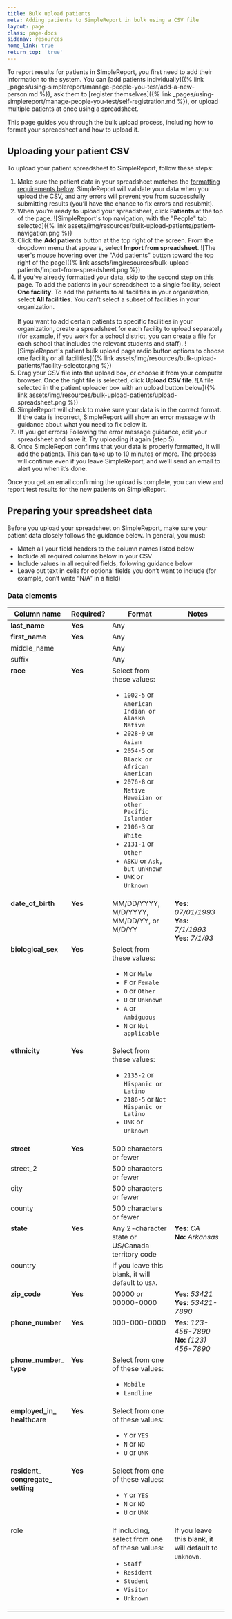 ```yaml
---
title: Bulk upload patients
meta: Adding patients to SimpleReport in bulk using a CSV file 
layout: page
class: page-docs
sidenav: resources
home_link: true
return_top: 'true'
---
```


To report results for patients in SimpleReport, you first need to add their information to the system. You can [add patients individually]({% link _pages/using-simplereport/manage-people-you-test/add-a-new-person.md %}), ask them to [register themselves]({% link _pages/using-simplereport/manage-people-you-test/self-registration.md %}), or upload multiple patients at once using a spreadsheet.

This page guides you through the bulk upload process, including how to format your spreadsheet and how to upload it.

## Uploading your patient CSV

To upload your patient spreadsheet to SimpleReport, follow these steps:

1. Make sure the patient data in your spreadsheet matches the [formatting requirements below](#preparing-your-spreadsheet-data). SimpleReport will validate your data when you upload the CSV, and any errors will prevent you from successfully submitting results (you’ll have the chance to fix errors and resubmit). 
2. When you’re ready to upload your spreadsheet, click **Patients** at the top of the page.
![SimpleReport's top navigation, with the "People" tab selected]({% link assets/img/resources/bulk-upload-patients/patient-navigation.png %})
4. Click the **Add patients** button at the top right of the screen. From the dropdown menu that appears, select **Import from spreadsheet**. 
![The user's mouse hovering over the "Add patients" button toward the top right of the page]({% link assets/img/resources/bulk-upload-patients/import-from-spreadsheet.png %})
6. If you’ve already formatted your data, skip to the second step on this page. To add the patients in your spreadsheet to a single facility, select **One facility**. To add the patients to all facilities in your organization, select **All facilities**. You can’t select a subset of facilities in your organization. <br/><br/>If you want to add certain patients to specific facilities in your organization, create a spreadsheet for each facility to upload separately (for example, if you work for a school district, you can create a file for each school that includes the relevant students and staff).
![SimpleReport's patient bulk upload page radio button options to choose one facility or all facilities]({% link assets/img/resources/bulk-upload-patients/facility-selector.png %})
5. Drag your CSV file into the upload box, or choose it from your computer browser. Once the right file is selected, click **Upload CSV file**.
![A file selected in the patient uploader box with an upload button below]({% link assets/img/resources/bulk-upload-patients/upload-spreadsheet.png %})
6. SimpleReport will check to make sure your data is in the correct format. If the data is incorrect, SimpleReport will show an error message with guidance about what you need to fix below it.
7. (If you get errors) Following the error message guidance, edit your spreadsheet and save it. Try uploading it again (step 5). 
8. Once SimpleReport confirms that your data is properly formatted, it will add the patients. This can take up to 10 minutes or more. The process will continue even if you leave SimpleReport, and we’ll send an email to alert you when it’s done. 

Once you get an email confirming the upload is complete, you can view and report test results for the new patients on SimpleReport.  

## Preparing your spreadsheet data

Before you upload your spreadsheet on SimpleReport, make sure your patient data closely follows the guidance below. In general, you must: 
- Match all your field headers to the column names listed below
- Include all required columns below in your CSV
- Include values in all required fields, following guidance below
- Leave out text in cells for optional fields you don’t want to include (for example, don’t write “N/A” in a field)

### Data elements

<table class="usa-table usa-table--borderless">
     <thead><tr>
    <th>Column name</th>
    <th>Required?</th>
    <th>Format</th>
     <th>Notes</th>
  </tr></thead>
  <tbody style="vertical-align: top; font-size= .9em;">
  <tr>
    <td style="font-weight: 600;">last_name</td>
    <td style="font-weight: 600;">Yes</td>
    <td>Any</td>
    <td></td>
  </tr>
    
   <tr>
    <td style="font-weight: 600;">first_name</td>
    <td style="font-weight: 600;">Yes</td>
    <td>Any</td>
    <td></td>
  </tr>
    
   <tr>
    <td>middle_name</td>
    <td></td>
    <td>Any</td>
    <td></td>
  </tr>
   <tr>
    <td>suffix</td>
    <td></td>
    <td>Any</td>
    <td></td>
  </tr>
  <tr>
    <td style="font-weight: 600;">race</td>
    <td style="font-weight: 600;">Yes</td>
    <td>Select from these values:
      <br>
      <ul>
        <li>
          <code>1002-5</code>
          or
          <code>American Indian or Alaska Native</code>
        </li>
        <li>
          <code>2028-9</code>
          or
          <code>Asian</code>
        </li>
        <li>
          <code>2054-5</code>
          or
          <code>Black or African American</code>
        </li>
        <li>
          <code>2076-8</code>
          or
          <code>Native Hawaiian or other Pacific Islander</code>
        </li>
        <li>
          <code>2106-3</code>
          or
          <code>White</code>
        </li>
        <li>
          <code>2131-1</code>
          or
          <code>Other</code>
        </li>
        <li>
          <code>ASKU</code>
          or
          <code>Ask, but unknown</code>
        </li>
        <li>
          <code>UNK</code>
          or
          <code>Unknown</code>
        </li>
      </ul>
    </td>
    <td></td>
  </tr>
   <tr>
    <td style="font-weight: 600;">date_of_birth</td>
    <td style="font-weight: 600;">Yes</td>
    <td>MM/DD/YYYY, M/D/YYYY, MM/DD/YY, or M/D/YY</td>
        <td><strong>Yes: </strong><i>07/01/1993</i><br><strong>Yes: </strong><i>7/1/1993</i><br><strong>Yes:</strong> <i>7/1/93</i></td>
  </tr>
  <tr>
    <td style="font-weight: 600;">biological_sex</td>
    <td style="font-weight: 600;">Yes</td>
    <td>Select from these values:
      <br>
      <ul>
        <li>
          <code>M</code>
          or
          <code>Male</code>
        </li>
        <li>
          <code>F</code>
          or
          <code>Female</code>
        </li>
        <li>
          <code>O</code>
          or
          <code>Other</code>
        </li>
        <li>
          <code>U</code>
          or
          <code>Unknown</code>
        </li>
        <li>
          <code>A</code>
          or
          <code>Ambiguous</code>
        </li>
        <li>
          <code>N</code>
          or
          <code>Not applicable</code>
        </li>
      </ul>
    </td>
    <td></td>
  </tr>
  <tr>
    <td style="font-weight: 600;">ethnicity</td>
    <td style="font-weight: 600;">Yes</td>
    <td>Select from these values:
      <br>
      <ul>
        <li>
          <code>2135-2</code>
          or
          <code>Hispanic or Latino</code>
        </li>
        <li>
          <code>2186-5</code>
          or
          <code>Not Hispanic or Latino</code>
        </li>
        <li>
          <code>UNK</code>
          or
          <code>Unknown</code>
        </li>
      </ul>
    </td>
    <td></td>
  </tr>
  <tr>
    <td style="font-weight: 600;">street</td>
    <td style="font-weight: 600;">Yes</td>
    <td>500 characters or fewer</td>
    <td></td>
  </tr>
  <tr>
    <td>street_2</td>
    <td></td>
    <td>500 characters or fewer</td>
    <td></td>
  </tr>
  <tr>
    <td>city</td>
    <td></td>
    <td>500 characters or fewer</td>
    <td></td>
  </tr>
  <tr>
    <td>county</td>
    <td></td>
    <td>500 characters or fewer</td>
    <td></td>
  </tr>
  <tr>
    <td style="font-weight: 600;">state</td>
    <td style="font-weight: 600;">Yes</td>
    <td>Any 2-character state or US/Canada territory code</td>
    <td><strong>Yes: </strong><i>CA</i><br><strong>No:</strong> <i>Arkansas</i></td>
  </tr>
  <tr>
    <td>country</td>
    <td></td>
    <td>If you leave this blank, it will default to <code>USA</code>.</td>
    <td></td>
  </tr>
  <tr>
    <td style="font-weight: 600;">zip_code</td>
    <td style="font-weight: 600;">Yes</td>
    <td>00000 or 00000-0000</td>
    <td><strong>Yes: </strong><i>53421</i><br><strong>Yes: </strong><i>53421-7890</i></td>
  </tr>
  <tr>
    <td style="font-weight: 600;">phone_number</td>
    <td style="font-weight: 600;">Yes</td>
    <td>000-000-0000</td>
    <td><strong>Yes: </strong><i>123-456-7890</i><br><strong>No:</strong> <i>(123) 456-7890</i></td>
  </tr>
  <tr>
    <td style="font-weight: 600;">phone_number_<br>type</td>
    <td style="font-weight: 600;">Yes</td>
    <td>Select from one of these values:<br><ul><li><code>Mobile</code></li><li><code>Landline</code></li></ul></td>
    <td></td>
  </tr>
  <tr>
    <td style="font-weight: 600;">employed_in_<br>healthcare</td>
    <td style="font-weight: 600;">Yes</td>
    <td>Select from one of these values:
      <br>
      <ul>
        <li>
          <code>Y</code>
          or
          <code>YES</code>
        </li>
        <li>
          <code>N</code>
          or
          <code>NO</code>
        </li>
        <li>
          <code>U</code>
          or
          <code>UNK</code>
        </li>
      </ul>
    </td>
    <td></td>
  </tr>
  <tr>
    <td style="font-weight: 600;">resident_<br>congregate_<br>setting</td>
    <td style="font-weight: 600;">Yes</td>
    <td>Select from one of these values:
      <br>
      <ul>
        <li>
          <code>Y</code>
          or
          <code>YES</code>
        </li>
        <li>
          <code>N</code>
          or
          <code>NO</code>
        </li>
        <li>
          <code>U</code>
          or
          <code>UNK</code>
        </li>
      </ul>
    </td>
    <td></td>
  </tr>
   <tr>
    <td>role</td>
    <td></td>
    <td>If including, select from one of these values:<br><ul><li><code>Staff</code></li><li><code>Resident</code></li><li><code>Student</code></li><li><code>Visitor</code></li><li><code>Unknown</code></li></ul></td>
  <td>If you leave this blank, it will default to <code>Unknown</code>.</td>
  </tr>
</tbody></table>
